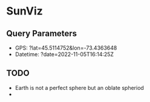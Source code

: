 # SunViz

## Query Parameters
- GPS: ?lat=45.5114752&lon=-73.4363648
- Datetime: ?date=2022-11-05T16:14:25Z


## TODO
- Earth is not a perfect sphere but an oblate spheriod
- 